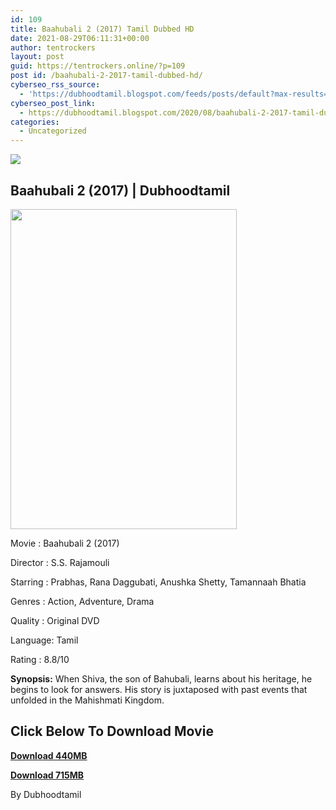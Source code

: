 ```yaml
---
id: 109
title: Baahubali 2 (2017) Tamil Dubbed HD
date: 2021-08-29T06:11:31+00:00
author: tentrockers
layout: post
guid: https://tentrockers.online/?p=109
post id: /baahubali-2-2017-tamil-dubbed-hd/
cyberseo_rss_source:
  - 'https://dubhoodtamil.blogspot.com/feeds/posts/default?max-results=150&start-index=151'
cyberseo_post_link:
  - https://dubhoodtamil.blogspot.com/2020/08/baahubali-2-2017-tamil-dubbed-hd.html
categories:
  - Uncategorized
---
```

<div class="media_block">
  <img src="https://1.bp.blogspot.com/-HIwjrcQDbI4/X0J_9IwMSxI/AAAAAAAABEQ/Ibo3kC7blsAATMurfeAytZrBZ58xMuh6ACLcBGAsYHQ/s72-w362-h512-c/images%2B%252836%2529.jpeg" class="media_thumbnail" />
</div>

## **Baahubali 2 (2017) | Dubhoodtamil**

<div class="separator">
  <a href="https://1.bp.blogspot.com/-HIwjrcQDbI4/X0J_9IwMSxI/AAAAAAAABEQ/Ibo3kC7blsAATMurfeAytZrBZ58xMuh6ACLcBGAsYHQ/s659/images%2B%252836%2529.jpeg"><img loading="lazy" border="0" data-original-height="659" data-original-width="465" height="512" src="https://1.bp.blogspot.com/-HIwjrcQDbI4/X0J_9IwMSxI/AAAAAAAABEQ/Ibo3kC7blsAATMurfeAytZrBZ58xMuh6ACLcBGAsYHQ/w362-h512/images%2B%252836%2529.jpeg" width="362" /></a>
</div>

Movie	<span></span>:	<span></span>Baahubali 2 (2017)

Director	<span></span>:	<span></span>S.S. Rajamouli

Starring	<span></span>:	<span></span>Prabhas, Rana Daggubati, Anushka Shetty, Tamannaah Bhatia&nbsp;

Genres	<span></span>:	<span></span>Action, Adventure, Drama

Quality	<span></span>:	<span></span>Original DVD

Language:	<span></span>Tamil&nbsp;

Rating	<span></span>:	<span></span>8.8/10&nbsp;

**Synopsis:** When Shiva, the son of Bahubali, learns about his heritage, he begins to look for answers. His story is juxtaposed with past events that unfolded in the Mahishmati Kingdom.

## **<span>Click Below To Download Movie</span>**

**<span><a href="https://oncehelp.com/Baahubali-2-1" target="_blank" rel="noopener">Download 440MB</a></span>**

**<span><a href="https://oncehelp.com/Baahubali-2-2" target="_blank" rel="noopener">Download 715MB</a></span>**

By Dubhoodtamil